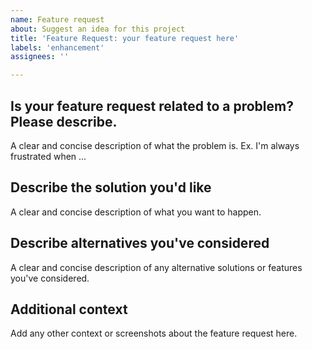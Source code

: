```yaml
---
name: Feature request
about: Suggest an idea for this project
title: 'Feature Request: your feature request here'
labels: 'enhancement'
assignees: ''

---
```


## Is your feature request related to a problem? Please describe.

A clear and concise description of what the problem is. Ex. I'm always frustrated when ...

## Describe the solution you'd like

A clear and concise description of what you want to happen.

## Describe alternatives you've considered

A clear and concise description of any alternative solutions or features you've considered.

## Additional context

Add any other context or screenshots about the feature request here.
